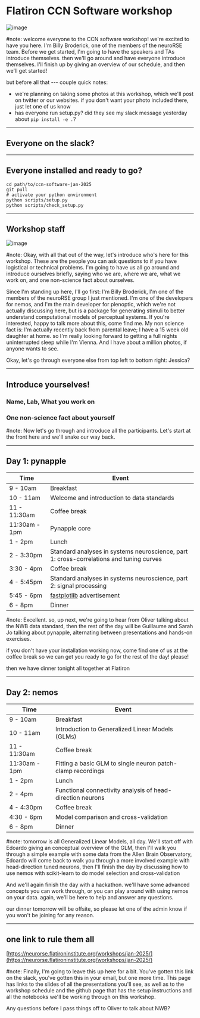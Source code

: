 # Flatiron CCN Software workshop

![image](/assets/jan2025-banner.svg)

#note: welcome everyone to the CCN software workshop! we're excited to have you here. I'm Billy Broderick, one of the members of the neuroRSE team. Before we get started, I'm going to have the speakers and TAs introduce themselves. then we'll go around and have everyone introduce themselves. I'll finish up by giving an overview of our schedule, and then we'll get started!

but before all that --- couple quick notes:

- we're planning on taking some photos at this workshop, which we'll post on twitter or our websites. if you don't want your photo included there, just let one of us know
- has everyone run setup.py? did they see my slack message yesterday about `pip install -e .`?

---

## Everyone on the slack?

--- 

## Everyone installed and ready to go?

```
cd path/to/ccn-software-jan-2025
git pull
# activate your python environment
python scripts/setup.py
python scripts/check_setup.py
```

---

## Workshop staff

![image](/assets/jan-2025/speakers.svg)

#note: Okay, with all that out of the way, let's introduce who's here for this workshop. These are the people you can ask questions to if you have logistical or technical problems. I'm going to have us all go around and introduce ourselves briefly, saying who we are, where we are, what we work on, and one non-science fact about ourselves.

Since I'm standing up here, I'll go first: I'm Billy Broderick, I'm one of the members of the neuroRSE group I just mentioned. I'm one of the developers for nemos, and I'm the main developer for plenoptic, which we're not actually discussing here, but is a package for generating stimuli to better understand computational models of perceptual systems. If you're interested, happy to talk more about this, come find me. My non science fact is: I'm actually recently back from parental leave; I have a 15 week old daughter at home. so I'm really looking forward to getting a full nights uninterrupted sleep while I'm Vienna. And I have about a million photos, if anyone wants to see.

Okay, let's go through everyone else from top left to bottom right: Jessica?

---
## Introduce yourselves!

### Name, Lab, What you work on
### One non-science fact about yourself

#note: Now let's go through and introduce all the participants. Let's start at the front here and we'll snake our way back.

---
## Day 1: pynapple

| Time          | Event                                                                                   |
|---------------|-----------------------------------------------------------------------------------------|
| 9 - 10am      | Breakfast                                                                               |
| 10 - 11am     | Welcome and introduction to data standards                                              |
| 11 - 11:30am  | Coffee break                                                                            |
| 11:30am - 1pm | Pynapple core                                                                           |
| 1 - 2pm       | Lunch                                                                                   |
| 2 - 3:30pm    | Standard analyses in systems neuroscience, part 1: cross-correlations and tuning curves |
| 3:30 - 4pm    | Coffee break                                                                            |
| 4 - 5:45pm    | Standard analyses in systems neuroscience, part 2: signal processing                    |
| 5:45 - 6pm    | [fastplotlib](https://github.com/fastplotlib/fastplotlib) advertisement                 |
| 6 - 8pm       | Dinner                                                                                  |

#note: Excellent. so, up next, we're going to hear from Oliver talking about the NWB data standard, then the rest of the day will be Guillaume and Sarah Jo talking about pynapple, alternating between presentations and hands-on exercises.

if you don't have your installation working now, come find one of us at the coffee break so we can get you ready to go for the rest of the day! please!

then we have dinner tonight all together at Flatiron

---
## Day 2: nemos

| Time          | Event                                                       |
|---------------|-------------------------------------------------------------|
| 9 - 10am      | Breakfast                                                   |
| 10 - 11am     | Introduction to Generalized Linear Models (GLMs)            |
| 11 - 11:30am  | Coffee break                                                |
| 11:30am - 1pm | Fitting a basic GLM to single neuron patch-clamp recordings |
| 1 - 2pm       | Lunch                                                       |
| 2 - 4pm       | Functional connectivity analysis of head-direction neurons  |
| 4 - 4:30pm    | Coffee break                                                |
| 4:30 - 6pm    | Model comparison and cross-validation                      |
| 6 - 8pm       | Dinner                                                      |

#note: tomorrow is all Generalized Linear Models, all day. We'll start off with Edoardo giving an conceptual overview of the GLM, then I'll walk you through a simple example with some data from the Allen Brain Observatory, Edoardo will come back to walk you through a more involved example with head-direction tuned neurons, then I'll finish the day by discussing how to use nemos with scikit-learn to do model selection and cross-validation

And we'll again finish the day with a hackathon. we'll have some advanced concepts you can work through, or you can play around with using nemos on your data. again, we'll be here to help and answer any questions.

our dinner tomorrow will be offsite, so please let one of the admin know if you won't be joining for any reason.

---
## one link to rule them all

[https://neurorse.flatironinstitute.org/workshops/jan-2025/](https://neurorse.flatironinstitute.org/workshops/jan-2025/)

#note: Finally, I'm going to leave this up here for a bit. You've gotten this link on the slack, you've gotten this in your email, but one more time. This page has links to the slides of all the presentations you'll see, as well as to the workshop schedule and the github page that has the setup instructions and all the notebooks we'll be working through on this workshop.

Any questions before I pass things off to Oliver to talk about NWB?
